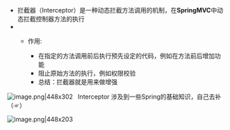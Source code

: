 - 拦截器（Interceptor）是一种动态拦截方法调用的机制，在**SpringMVC**中动态拦截控制器方法的执行
- - 作用:
    
    - 在指定的方法调用前后执行预先设定的代码，例如在方法前后增加功能
    - 阻止原始方法的执行，例如权限校验
    - 总结：拦截器就是用来做增强

![image.png|448x302](https://gitee.com/xin_accio/pic-go-images/raw/master/20250818172124171.png)
 
Interceptor
涉及到一些Spring的基础知识，自己去补（☞）

![image.png|448x203](https://gitee.com/xin_accio/pic-go-images/raw/master/20250818172404947.png)
